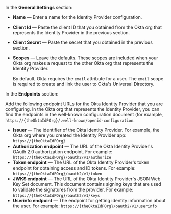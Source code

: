 In the **General Settings** section:

* **Name** &mdash; Enter a name for the Identity Provider configuration.
* **Client Id** &mdash; Paste the client ID that you obtained from the Okta org that represents the Identity Provider in the <GuideLink link="../create-an-app-at-idp">previous section</GuideLink>.
* **Client Secret** &mdash; Paste the secret that you obtained in the <GuideLink link="../create-an-app-at-idp">previous section</GuideLink>. 
* **Scopes** &mdash; Leave the defaults. These scopes are included when your Okta org makes a request to the other Okta org that represents the Identity Provider.

    By default, Okta requires the `email` attribute for a user. The `email` scope is required to create and link the user to Okta's Universal Directory.

In the **Endpoints** section:

Add the following endpoint URLs for the Okta Identity Provider that you are configuring. In the Okta org that represents the Identity Provider, you can find the endpoints in the well-known configuration document (for example, `https://{theOktaIdPOrg}/.well-known/openid-configuration`.

* **Issuer** &mdash; The identifier of the Okta Identity Provider. For example, the Okta org where you created the Identity Provider app: `https://{theOktaIdPOrg}`<br>
* **Authorization endpoint** &mdash; The URL of the Okta Identity Provider's OAuth 2.0 authorization endpoint. For example: `https://{theOktaIdPOrg}/oauth2/v1/authorize`
* **Token endpoint** &mdash; The URL of the Okta Identity Provider's token endpoint for obtaining access and ID tokens. For example: `https://{theOktaIdPOrg}/oauth2/v1/token`
* **JWKS endpoint** &mdash; The URL of the Okta Identity Provider's JSON Web Key Set document. This document contains signing keys that are used to validate the signatures from the provider. For example: `https://{theOktaIdPOrg}/oauth2/v1/keys`
* **Userinfo endpoint** &mdash; The endpoint for getting identity information about the user. For example: `https://{theOktaIdPOrg}/oauth2/v1/userinfo`
